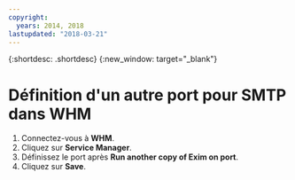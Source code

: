 ```yaml
---
copyright:
  years: 2014, 2018
lastupdated: "2018-03-21"
---
```


{:shortdesc: .shortdesc}
{:new_window: target="_blank"}

# Définition d'un autre port pour SMTP dans WHM

1. Connectez-vous à **WHM**.
2. Cliquez sur **Service Manager**.
3. Définissez le port après **Run another copy of Exim on port**.
4. Cliquez sur **Save**.
